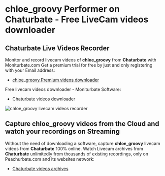 # chloe_groovy Performer on Chaturbate - Free LiveCam videos downloader

## Chaturbate Live Videos Recorder

Monitor and record livecam videos of **chloe_groovy** from **Chaturbate** with Moniturbate.com
Get a premium trial for free by just and only registering with your Email address:
* [chloe_groovy Premium videos downloader](https://moniturbate.com/request-demo-licence-key.html)

Free livecam videos downloader - Moniturbate Software:
* [Chaturbate videos downloader](https://moniturbate.com/moniturbate-download-software.html)

![chloe_groovy livecam videos recorder](https://peachurnet.com/templates/moniturbate-software.png)


## Capture chloe_groovy videos from the Cloud and watch your recordings on Streaming

Without the need of downloading a software, capture **chloe_groovy** livecam videos from **Chaturbate** 100% online.
Watch Livecam archives from **Chaturbate** unlimitedly from thousands of existing recordings, only on Peachurbate.com and its websites network:
* [Chaturbate videos archives](https://peachurnet.com/)